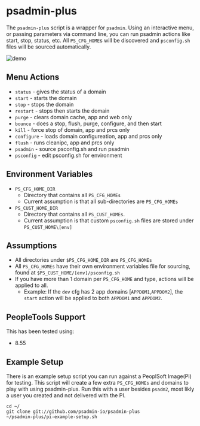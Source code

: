 # psadmin-plus 
The `psadmin-plus` script is a wrapper for `psadmin`. Using an interactive menu, or passing parameters via command line, you can run psadmin actions like start, stop, status, etc. All `PS_CFG_HOME`s will be discovered and `psconfig.sh` files will be sourced automatically.

![demo](http://g.recordit.co/3UKuOWFsk9.gif)

## Menu Actions
* `status` - gives the status of a domain
* `start` - starts the domain
* `stop` - stops the domain
* `restart` - stops then starts the domain
* `purge` - clears domain cache, app and web only
* `bounce` - does a stop, flush, purge, configure, and then start
* `kill` - force stop of domain, app and prcs only
* `configure` - loads domain configureation, app and prcs only
* `flush` - runs cleanipc, app and prcs only
* `psadmin` - source psconfig.sh and run psadmin
* `psconfig` - edit psconfig.sh for environment

## Environment Variables
* `PS_CFG_HOME_DIR`
    * Directory that contains all `PS_CFG_HOMEs`
    * Current assumption is that all sub-directories are `PS_CFG_HOMEs`
* `PS_CUST_HOME_DIR`
    * Directory that contains all `PS_CUST_HOMEs`.
	* Current assumption is that custom `psconfig.sh` files are stored under `PS_CUST_HOME\[env]`

## Assumptions
* All directories under `$PS_CFG_HOME_DIR` are `PS_CFG_HOMEs`
* All `PS_CFG_HOMEs` have their own environment variables file for sourcing, found at `$PS_CUST_HOME/[env]/psconfig.sh`
* If you have more than 1 domain per `PS_CFG_HOME` and type, actions will be applied to all.
    * Example: If the `dev` cfg has 2 app domains [`APPDOM1`,`APPDOM2`], the `start` action will be applied to both `APPDOM1` and `APPDOM2`.

## PeopleTools Support
This has been tested using:
* 8.55

## Example Setup
There is an example setup script you can run against a PeoplSoft Image(PI) for testing. This script will create a few extra `PS_CFG_HOMEs` and domains to play with using psadmin-plus. Run this with a user besides `psadm2`, most likly a user you created and not delivered with the PI.

```
cd ~/
git clone git://github.com/psadmin-io/psadmin-plus
~/psadmin-plus/pi-example-setup.sh
```

